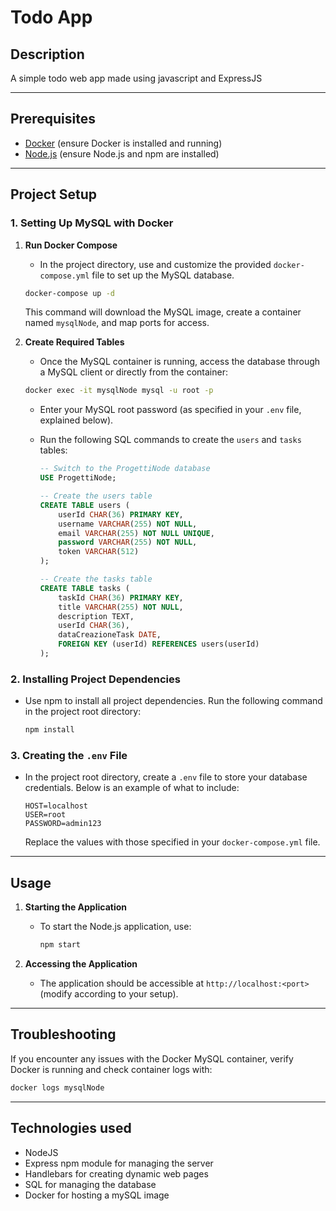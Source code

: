 # Todo App

## Description

A simple todo web app made using javascript and ExpressJS

---

## Prerequisites

- [Docker](https://docs.docker.com/get-docker/) (ensure Docker is installed and running)
- [Node.js](https://nodejs.org/) (ensure Node.js and npm are installed)

---

## Project Setup

### 1. Setting Up MySQL with Docker

1. **Run Docker Compose**
   - In the project directory, use and customize the provided `docker-compose.yml` file to set up the MySQL database.
   ```bash
   docker-compose up -d
   ```

   This command will download the MySQL image, create a container named `mysqlNode`, and map ports for access.

2. **Create Required Tables**
   - Once the MySQL container is running, access the database through a MySQL client or directly from the container:
   ```bash
   docker exec -it mysqlNode mysql -u root -p
   ```
   - Enter your MySQL root password (as specified in your `.env` file, explained below).
   - Run the following SQL commands to create the `users` and `tasks` tables:

     ```sql
     -- Switch to the ProgettiNode database
     USE ProgettiNode;

     -- Create the users table
     CREATE TABLE users (
         userId CHAR(36) PRIMARY KEY,
         username VARCHAR(255) NOT NULL,
         email VARCHAR(255) NOT NULL UNIQUE,
         password VARCHAR(255) NOT NULL,
         token VARCHAR(512)
     );

     -- Create the tasks table
     CREATE TABLE tasks (
         taskId CHAR(36) PRIMARY KEY,
         title VARCHAR(255) NOT NULL,
         description TEXT,
         userId CHAR(36),
         dataCreazioneTask DATE,
         FOREIGN KEY (userId) REFERENCES users(userId)
     );
     ```

### 2. Installing Project Dependencies

- Use npm to install all project dependencies. Run the following command in the project root directory:
  ```bash
  npm install
  ```

### 3. Creating the `.env` File

- In the project root directory, create a `.env` file to store your database credentials. Below is an example of what to include:

  ```plaintext
  HOST=localhost
  USER=root
  PASSWORD=admin123
  ```

  Replace the values with those specified in your `docker-compose.yml` file.

---

## Usage

1. **Starting the Application**
   - To start the Node.js application, use:
     ```bash
     npm start
     ```

2. **Accessing the Application**
   - The application should be accessible at `http://localhost:<port>` (modify according to your setup).

---

## Troubleshooting

If you encounter any issues with the Docker MySQL container, verify Docker is running and check container logs with:
```bash
docker logs mysqlNode
```
---

## Technologies used
- NodeJS
- Express npm module for managing the server
- Handlebars for creating dynamic web pages
- SQL for managing the database
- Docker for hosting a mySQL image
